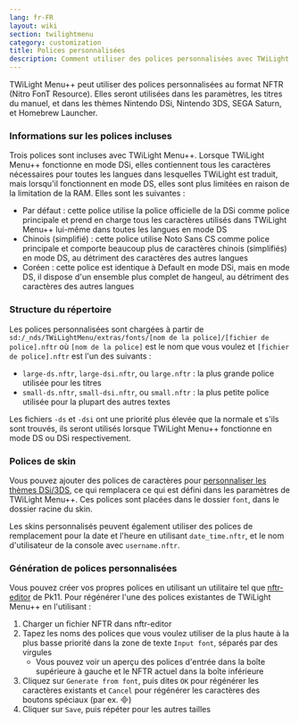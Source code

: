 ```yaml
---
lang: fr-FR
layout: wiki
section: twilightmenu
category: customization
title: Polices personnalisées
description: Comment utiliser des polices personnalisées avec TWiLight Menu++
---
```


TWiLight Menu++ peut utiliser des polices personnalisées au format NFTR (Nitro FonT Resource). Elles seront utilisées dans les paramètres, les titres du manuel, et dans les thèmes Nintendo DSi, Nintendo 3DS, SEGA Saturn, et Homebrew Launcher.

### Informations sur les polices incluses
Trois polices sont incluses avec TWiLight Menu++. Lorsque TWiLight Menu++ fonctionne en mode DSi, elles contiennent tous les caractères nécessaires pour toutes les langues dans lesquelles TWiLight est traduit, mais lorsqu'il fonctionnent en mode DS, elles sont plus limitées en raison de la limitation de la RAM. Elles sont les suivantes :
- Par défaut : cette police utilise la police officielle de la DSi comme police principale et prend en charge tous les caractères utilisés dans TWiLight Menu++ lui-même dans toutes les langues en mode DS
- Chinois (simplifié) : cette police utilise Noto Sans CS comme police principale et comporte beaucoup plus de caractères chinois (simplifiés) en mode DS, au détriment des caractères des autres langues
- Coréen : cette police est identique à Default en mode DSi, mais en mode DS, il dispose d'un ensemble plus complet de hangeul, au détriment des caractères des autres langues

### Structure du répertoire
Les polices personnalisées sont chargées à partir de `sd:/_nds/TWiLightMenu/extras/fonts/[nom de la police]/[fichier de police].nftr` où `[nom de la police]` est le nom que vous voulez et `[fichier de police].nftr` est l'un des suivants :
- `large-ds.nftr`, `large-dsi.nftr`, ou `large.nftr` : la plus grande police utilisée pour les titres
- `small-ds.nftr`, `small-dsi.nftr`, ou `small.nftr` : la plus petite police utilisée pour la plupart des autres textes

Les fichiers `-ds` et `-dsi` ont une priorité plus élevée que la normale et s'ils sont trouvés, ils seront utilisés lorsque TWiLight Menu++ fonctionne en mode DS ou DSi respectivement.

### Polices de skin
Vous pouvez ajouter des polices de caractères pour [personnaliser les thèmes DSi/3DS](custom-dsi-3ds-skins), ce qui remplacera ce qui est défini dans les paramètres de TWiLight Menu++. Ces polices sont placées dans le dossier `font`, dans le dossier racine du skin.

Les skins personnalisés peuvent également utiliser des polices de remplacement pour la date et l'heure en utilisant `date_time.nftr`, et le nom d'utilisateur de la console avec `username.nftr`.

### Génération de polices personnalisées
Vous pouvez créer vos propres polices en utilisant un utilitaire tel que [nftr-editor](https://pk11.us/nftr-editor/) de Pk11. Pour régénérer l'une des polices existantes de TWiLight Menu++ en l'utilisant :
1. Charger un fichier NFTR dans nftr-editor
1. Tapez les noms des polices que vous voulez utiliser de la plus haute à la plus basse priorité dans la zone de texte `Input font`, séparés par des virgules
   - Vous pouvez voir un aperçu des polices d'entrée dans la boîte supérieure à gauche et le NFTR actuel dans la boîte inférieure
1. Cliquez sur `Generate from font`, puis dites `OK` pour régénérer les caractères existants et `Cancel` pour régénérer les caractères des boutons spéciaux (par ex. )
1. Cliquer sur `Save`, puis répéter pour les autres tailles
